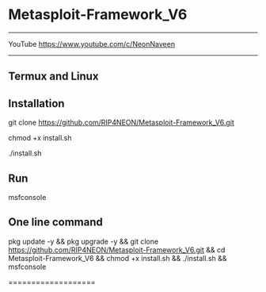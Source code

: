 # Metasploit-Framework_V6

____________________________________
YouTube 
https://www.youtube.com/c/NeonNaveen
______________________________________

Termux and Linux
----------------

Installation
------------

git clone https://github.com/RIP4NEON/Metasploit-Framework_V6.git

chmod +x install.sh

./install.sh

Run 
-----

msfconsole



One line command
----------------

pkg update -y && pkg upgrade -y && git clone https://github.com/RIP4NEON/Metasploit-Framework_V6.git && cd Metasploit-Framework_V6 && chmod +x install.sh && ./install.sh && msfconsole

===================
